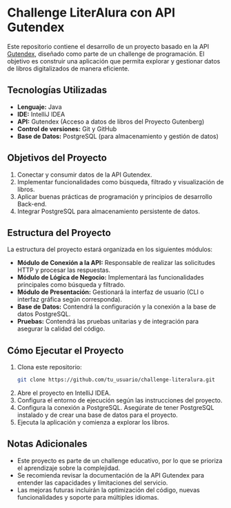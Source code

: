 # Challenge LiterAlura con API Gutendex

Este repositorio contiene el desarrollo de un proyecto basado en la API [Gutendex](https://gutendex.com/), diseñado como parte de un challenge de programación. El objetivo es construir una aplicación que permita explorar y gestionar datos de libros digitalizados de manera eficiente.

## Tecnologías Utilizadas

- **Lenguaje:** Java
- **IDE:** IntelliJ IDEA
- **API:** Gutendex (Acceso a datos de libros del Proyecto Gutenberg)
- **Control de versiones:** Git y GitHub
- **Base de Datos:** PostgreSQL (para almacenamiento y gestión de datos)

## Objetivos del Proyecto

1. Conectar y consumir datos de la API Gutendex.
2. Implementar funcionalidades como búsqueda, filtrado y visualización de libros.
3. Aplicar buenas prácticas de programación y principios de desarrollo Back-end.
4. Integrar PostgreSQL para almacenamiento persistente de datos.

## Estructura del Proyecto

La estructura del proyecto estará organizada en los siguientes módulos:

- **Módulo de Conexión a la API:** Responsable de realizar las solicitudes HTTP y procesar las respuestas.
- **Módulo de Lógica de Negocio:** Implementará las funcionalidades principales como búsqueda y filtrado.
- **Módulo de Presentación:** Gestionará la interfaz de usuario (CLI o interfaz gráfica según corresponda).
- **Base de Datos:** Contendrá la configuración y la conexión a la base de datos PostgreSQL.
- **Pruebas:** Contendrá las pruebas unitarias y de integración para asegurar la calidad del código.

## Cómo Ejecutar el Proyecto

1. Clona este repositorio:
   ```bash
   git clone https://github.com/tu_usuario/challenge-literalura.git
   ```
2. Abre el proyecto en IntelliJ IDEA.
3. Configura el entorno de ejecución según las instrucciones del proyecto.
4. Configura la conexión a PostgreSQL. Asegúrate de tener PostgreSQL instalado y de crear una base de datos para el proyecto.
5. Ejecuta la aplicación y comienza a explorar los libros.

## Notas Adicionales

- Este proyecto es parte de un challenge educativo, por lo que se prioriza el aprendizaje sobre la complejidad.
- Se recomienda revisar la documentación de la API Gutendex para entender las capacidades y limitaciones del servicio.
- Las mejoras futuras incluirán la optimización del código, nuevas funcionalidades y soporte para múltiples idiomas.
